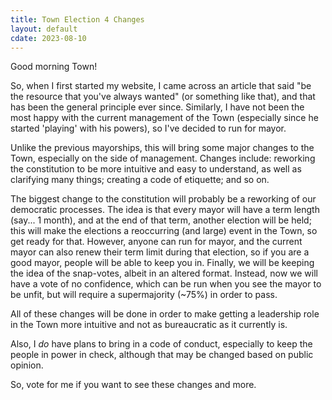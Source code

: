 ```yaml
---
title: Town Election 4 Changes
layout: default
cdate: 2023-08-10
---
```


Good morning Town!

So, when I first started my website, I came across an article that said "be the resource that you've always wanted" (or something like that), and that has been the general principle ever since. Similarly, I have not been the most happy with the current management of the Town (especially since he started 'playing' with his powers), so I've decided to run for mayor.

Unlike the previous mayorships, this will bring some major changes to the Town, especially on the side of management. Changes include: reworking the constitution to be more intuitive and easy to understand, as well as clarifying many things; creating a code of etiquette; and so on.

The biggest change to the constitution will probably be a reworking of our democratic processes. The idea is that every mayor will have a term length (say... 1 month), and at the end of that term, another election will be held; this will make the elections a reoccurring (and large) event in the Town, so get ready for that. However, anyone can run for mayor, and the current mayor can also renew their term limit during that election, so if you are a good mayor, people will be able to keep you in. Finally, we will be keeping the idea of the snap-votes, albeit in an altered format. Instead, now we will have a vote of no confidence, which can be run when you see the mayor to be unfit, but will require a supermajority (~75%) in order to pass.

All of these changes will be done in order to make getting a leadership role in the Town more intuitive and not as bureaucratic as it currently is.

Also, I *do* have plans to bring in a code of conduct, especially to keep the people in power in check, although that may be changed based on public opinion.

So, vote for me if you want to see these changes and more.
